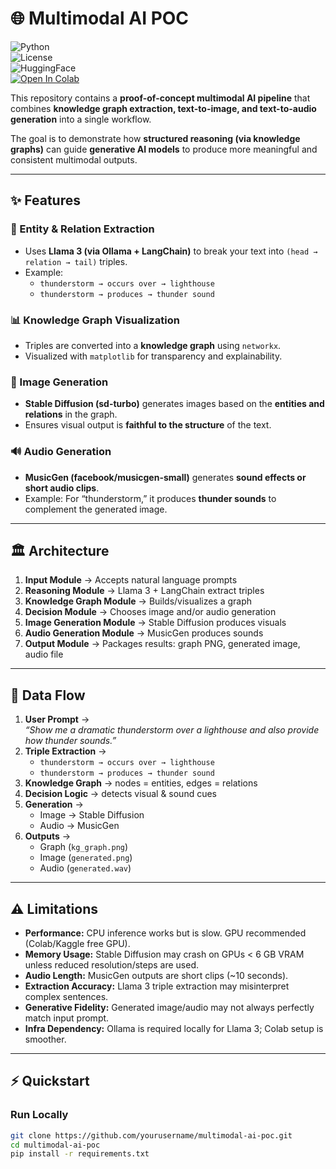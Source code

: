 # 🌐 Multimodal AI POC  

![Python](https://img.shields.io/badge/python-3.10%2B-blue.svg)  
![License](https://img.shields.io/badge/license-MIT-green.svg)  
![HuggingFace](https://img.shields.io/badge/models-HuggingFace-orange.svg)  
[![Open In Colab](https://colab.research.google.com/assets/colab-badge.svg)](https://colab.research.google.com/)  

This repository contains a **proof-of-concept multimodal AI pipeline** that combines **knowledge graph extraction, text-to-image, and text-to-audio generation** into a single workflow.  

The goal is to demonstrate how **structured reasoning (via knowledge graphs)** can guide **generative AI models** to produce more meaningful and consistent multimodal outputs.  

---

## ✨ Features  

### 🧠 Entity & Relation Extraction  
- Uses **Llama 3 (via Ollama + LangChain)** to break your text into `(head → relation → tail)` triples.  
- Example:  
  - `thunderstorm → occurs over → lighthouse`  
  - `thunderstorm → produces → thunder sound`  

### 📊 Knowledge Graph Visualization  
- Triples are converted into a **knowledge graph** using `networkx`.  
- Visualized with `matplotlib` for transparency and explainability.  

### 🎨 Image Generation  
- **Stable Diffusion (sd-turbo)** generates images based on the **entities and relations** in the graph.  
- Ensures visual output is **faithful to the structure** of the text.  

### 🔊 Audio Generation  
- **MusicGen (facebook/musicgen-small)** generates **sound effects or short audio clips**.  
- Example: For “thunderstorm,” it produces **thunder sounds** to complement the generated image.  

---

## 🏛️ Architecture  

1. **Input Module** → Accepts natural language prompts  
2. **Reasoning Module** → Llama 3 + LangChain extract triples  
3. **Knowledge Graph Module** → Builds/visualizes a graph  
4. **Decision Module** → Chooses image and/or audio generation  
5. **Image Generation Module** → Stable Diffusion produces visuals  
6. **Audio Generation Module** → MusicGen produces sounds  
7. **Output Module** → Packages results: graph PNG, generated image, audio file  

---

## 🔄 Data Flow  

1. **User Prompt** →  
   *“Show me a dramatic thunderstorm over a lighthouse and also provide how thunder sounds.”*  
2. **Triple Extraction** →  
   - `thunderstorm → occurs over → lighthouse`  
   - `thunderstorm → produces → thunder sound`  
3. **Knowledge Graph** → nodes = entities, edges = relations  
4. **Decision Logic** → detects visual & sound cues  
5. **Generation** →  
   - Image → Stable Diffusion  
   - Audio → MusicGen  
6. **Outputs** →  
   - Graph (`kg_graph.png`)  
   - Image (`generated.png`)  
   - Audio (`generated.wav`)  

---

## ⚠️ Limitations  

- **Performance:** CPU inference works but is slow. GPU recommended (Colab/Kaggle free GPU).  
- **Memory Usage:** Stable Diffusion may crash on GPUs < 6 GB VRAM unless reduced resolution/steps are used.  
- **Audio Length:** MusicGen outputs are short clips (~10 seconds).  
- **Extraction Accuracy:** Llama 3 triple extraction may misinterpret complex sentences.  
- **Generative Fidelity:** Generated image/audio may not always perfectly match input prompt.  
- **Infra Dependency:** Ollama is required locally for Llama 3; Colab setup is smoother.  

---

## ⚡ Quickstart  

### Run Locally
```bash
git clone https://github.com/yourusername/multimodal-ai-poc.git
cd multimodal-ai-poc
pip install -r requirements.txt
